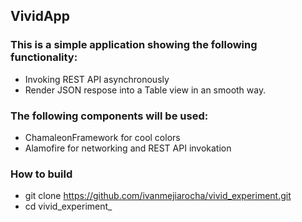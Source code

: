 ## VividApp

### This is a simple application showing the following functionality:

* Invoking REST API asynchronously
* Render JSON respose into a Table view in an smooth way.

### The following components will be used:

* ChamaleonFramework for cool colors
* Alamofire for networking and REST API invokation

### How to build

* git clone https://github.com/ivanmejiarocha/vivid_experiment.git
* cd vivid_experiment_
